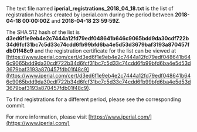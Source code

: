 The text file named **iperial_registrations_2018_04_18.txt** is the list of registration hashes created by iperial.com during the period between **2018-04-18 00:00:00Z** and **2018-04-18 23:59:59Z**.

The SHA 512 hash of the list is **d3ed6f1e9eb4e2c7444a12fd79edf048641b646c9065bdd9da30cdf722b34d6fcf31bc7c5d33c74cdd6fb99bfd6ba4e5d53d3679baf3193a870457fdb01f48c9** and the registration certificate for the list can be viewed at [https://www.iperial.com/cert/d3ed6f1e9eb4e2c7444a12fd79edf048641b646c9065bdd9da30cdf722b34d6fcf31bc7c5d33c74cdd6fb99bfd6ba4e5d53d3679baf3193a870457fdb01f48c9](https://www.iperial.com/cert/d3ed6f1e9eb4e2c7444a12fd79edf048641b646c9065bdd9da30cdf722b34d6fcf31bc7c5d33c74cdd6fb99bfd6ba4e5d53d3679baf3193a870457fdb01f48c9).

To find registrations for a different period, please see the corresponding commit.

For more information, please visit [https://www.iperial.com/](https://www.iperial.com/)
